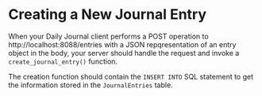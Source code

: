 # Creating a New Journal Entry

When your Daily Journal client performs a POST operation to http://localhost:8088/entries with a JSON repqresentation of an entry object in the body, your server should handle the request and invoke a `create_journal_entry()` function.

The creation function should contain the `INSERT INTO` SQL statement to get the information stored in the `JournalEntries` table.
